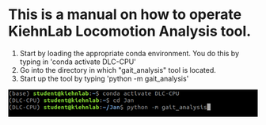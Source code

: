 # This is a manual on how to operate KiehnLab Locomotion Analysis tool.

1. Start by loading the appropriate conda environment. You do this by typing in 'conda activate DLC-CPU'
2. Go into the directory in which "gait_analysis" tool is located.
3. Start up the tool by typing 'python -m gait_analysis'

![lotenet](media/start_up.png)


